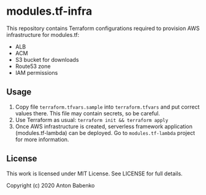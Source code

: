 # modules.tf-infra

This repository contains Terraform configurations required to provision AWS infrastructure for modules.tf:

- ALB
- ACM
- S3 bucket for downloads
- Route53 zone
- IAM permissions

## Usage

1. Copy file `terraform.tfvars.sample` into `terraform.tfvars` and put correct values there. This file may contain secrets, so be careful.
2. Use Terraform as usual: `terraform init && terraform apply`
3. Once AWS infrastructure is created, serverless framework application (modules.tf-lambda) can be deployed. Go to `modules.tf-lambda` project for more information.


## License

This work is licensed under MIT License. See LICENSE for full details.

Copyright (c) 2020 Anton Babenko
